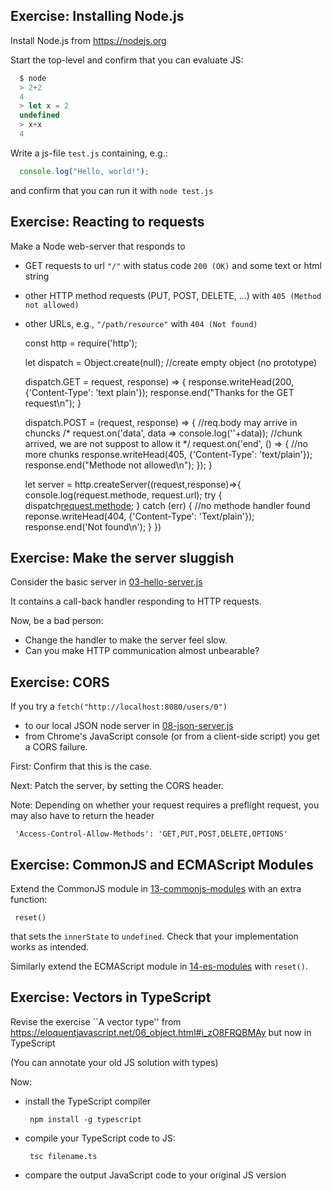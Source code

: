 Exercise: Installing Node.js
----------------------------

Install Node.js from https://nodejs.org

Start the top-level and confirm that you can evaluate JS:
```javascript
  $ node
  > 2+2
  4
  > let x = 2
  undefined
  > x+x
  4
```

Write a js-file `test.js` containing, e.g.:
```javascript
  console.log("Hello, world!");
```
and confirm that you can run it with `node test.js`


Exercise: Reacting to requests
------------------------------

Make a Node web-server that responds to

 - GET requests to url `"/"` with status code
    `200 (OK)` and some text or html string
 - other HTTP method requests (PUT, POST, DELETE, ...)
    with `405 (Method not allowed)`
 - other URLs, e.g., `"/path/resource"` with `404 (Not found)`

    const http = require('http');

    let dispatch = Object.create(null); //create empty object (no prototype)

    dispatch.GET = request, response) => { 
        response.writeHead(200, {'Content-Type': 'text plain'}); 
        response.end("Thanks for the GET request\n");
    }

    dispatch.POST = (request, response) => {            //req.body may arrive in chuncks 
        /*
        request.on('data', data => console.log(''+data));   //chunk arrived, we are not suppost to allow it 
        */
        request.on('end', () => {                           //no more chunks
            response.writeHead(405, {'Content-Type': 'text/plain'});
            response.end("Methode not allowed\n");
        });
    }

    let server = http.createServer((request,response)=>{
        console.log(request.methode, request.url);
        try { dispatch[request.methode](request,response); }
        catch (err) { //no methode handler found
            reponse.writeHead(404, {'Content-Type': 'Text/plain'});
            response.end('Not found\n');
        }
    })

Exercise: Make the server sluggish
----------------------------------

Consider the basic server in [03-hello-server.js](03-hello-server.js)

It contains a call-back handler responding to HTTP requests.

Now, be a bad person:
- Change the handler to make the server feel slow.
- Can you make HTTP communication almost unbearable?


Exercise: CORS
--------------

If you try a `fetch("http://localhost:8080/users/0")`
 - to our local JSON node server in [08-json-server.js](08-json-server.js)
 - from Chrome's JavaScript console (or from a client-side script)
you get a CORS failure.

First: Confirm that this is the case.

Next: Patch the server, by setting the CORS header.

Note: Depending on whether your request requires a preflight request,
you may also have to return the header
```
 'Access-Control-Allow-Methods': 'GET,PUT,POST,DELETE,OPTIONS'
```

Exercise: CommonJS and ECMAScript Modules
-----------------------------------------

Extend the CommonJS module in [13-commonjs-modules](13-commonjs-modules) with an extra function:
```
 reset()
```
that sets the `innerState` to `undefined`. Check that your implementation works as intended. 

Similarly extend the ECMAScript module in [14-es-modules](14-es-modules) with `reset()`.


Exercise: Vectors in TypeScript
-------------------------------

Revise the exercise ``A vector type''
from https://eloquentjavascript.net/06_object.html#i_zO8FRQBMAy
but now in TypeScript
  
(You can annotate your old JS solution with types)

Now:
- install the TypeScript compiler
  ```
   npm install -g typescript
   ```
- compile your TypeScript code to JS:
  ```
   tsc filename.ts
  ```
- compare the output JavaScript code to your original JS version
